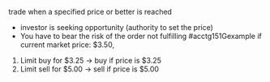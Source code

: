 trade when a specified price or better is reached
- investor is seeking opportunity (authority to set the price)
- You have to bear the risk of the order not fulfilling
#acctg151Gexample 
if current market price: $3.50, 
1. Limit buy for $3.25 $\rightarrow$ buy if price is $3.25
2. Limit sell for $5.00 $\rightarrow$ sell if price is $5.00
